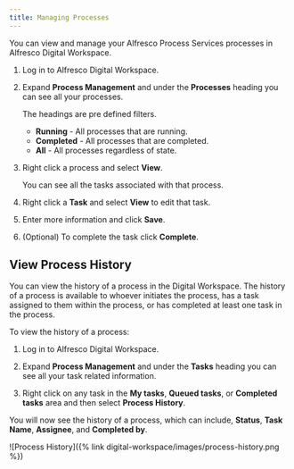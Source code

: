 ```yaml
---
title: Managing Processes
---
```

You can view and manage your Alfresco Process Services processes in Alfresco Digital Workspace.

1. Log in to Alfresco Digital Workspace.

2. Expand **Process Management** and under the **Processes** heading you can see all your processes.

    The headings are pre defined filters.

    * **Running** - All processes that are running.
    * **Completed** - All processes that are completed.
    * **All** - All processes regardless of state.

3. Right click a process and select **View**.

    You can see all the tasks associated with that process.

4. Right click a **Task** and select **View** to edit that task.

5. Enter more information and click **Save**.

6. (Optional) To complete the task click **Complete**.

## View Process History

You can view the history of a process in the Digital Workspace. The history of a process is available to whoever initiates the process, has a task assigned to them within the process, or has completed at least one task in the process.

To view the history of a process:

1. Log in to Alfresco Digital Workspace.

2. Expand **Process Management** and under the **Tasks** heading you can see all your task related information.

3. Right click on any task in the **My tasks**, **Queued tasks**, or **Completed tasks** area and then select **Process History**.

You will now see the history of a process, which can include, **Status**, **Task Name**, **Assignee**, and **Completed by**.

![Process History]({% link digital-workspace/images/process-history.png %})
